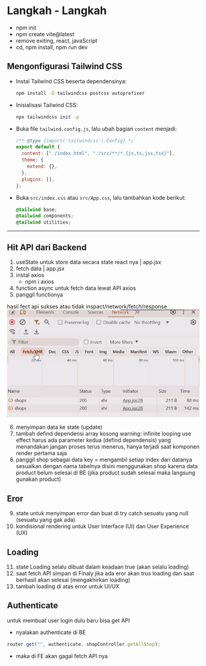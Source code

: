# Langkah - Langkah

- npm init
- npm create vite@latest
- remove exiting, react, javaScript
- cd, npm install, npm run dev

## Mengonfigurasi Tailwind CSS

- Instal Tailwind CSS beserta dependensinya:
  ```sh
  npm install -D tailwindcss postcss autoprefixer
  ```
- Inisialisasi Tailwind CSS:
  ```sh
  npx tailwindcss init -p
  ```
- Buka file `tailwind.config.js`, lalu ubah bagian `content` menjadi:

  ```js
  /** @type {import('tailwindcss').Config} */
  export default {
    content: ["./index.html", "./src/**/*.{js,ts,jsx,tsx}"],
    theme: {
      extend: {},
    },
    plugins: [],
  };
  ```

- Buka `src/index.css` atau `src/App.css`, lalu tambahkan kode berikut:
  ```css
  @tailwind base;
  @tailwind components;
  @tailwind utilities;
  ```

---

## Hit API dari Backend

1. useState untuk store data secara state react nya | app.jsx
2. fetch data | app.jsx
3. instal axios
   - npm i axios
4. function async untuk fetch data lewat API axios
5. panggil functionya

hasil fect api sukses atau tidak inspact/network/fetch/response
![Deskripsi Gambar](public/images/fetch.png)

6. menyimpan data ke state (update)
7. tambah defind dependensi array kosong
   warning: infinite looping
   use effect harus ada parameter kedua (defind dependensis) yang menandakan jangan proses terus menerus, hanya terjadi saat komponen render pertama saja
8. panggil shop sebagai data
   key = mengambil setiap index dari datanya
   sesuaikan dengan nama tabelnya
   disini menggunakan shop karena data product belum selesai di BE (jika product sudah selesai maka langsung gunakan product)

## Eror

9. state untuk menyimpan error dan buat di try catch
   sesuatu yang null (sesuatu yang gak ada)
10. kondisional rendering untuk User Interface (UI) dan User Experience (UX)

## Loading

11. state Loading
    selalu dibuat dalam keadaan true (akan selalu loading)
12. saat fetch API simpan di Finaly
    jika ada eror akan trus loading dan saat berhasil akan selesai (mengakhirkan loading)
13. tambah loading di atas error untuk UI/UX

## Authenticate

untuk membuat user login dulu baru bisa get API

- nyalakan authenticate di BE

```js
router.get("", authenticate, shopController.getAllShop);
```

- maka di FE akan gagal fetch API nya
